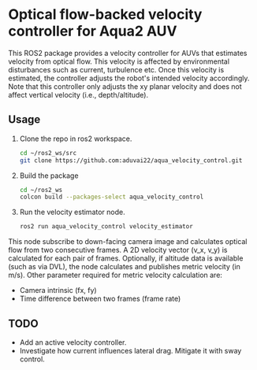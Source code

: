 # Optical flow-backed velocity controller for Aqua2 AUV

This ROS2 package provides a velocity controller for AUVs that estimates velocity from optical flow. This velocity is affected by environmental disturbances such as current, turbulence etc. 
Once this velocity is estimated, the controller adjusts the robot's intended velocity accordingly. Note that this controller only adjusts the xy planar velocity and does not affect vertical velocity (i.e., depth/altitude).

## Usage

1. Clone the repo in ros2 workspace.   
   ```sh
   cd ~/ros2_ws/src
   git clone https://github.com:aduvai22/aqua_velocity_control.git
   ```
2. Build the package
   ```sh
   cd ~/ros2_ws
   colcon build --packages-select aqua_velocity_control

3. Run the velocity estimator node.
   ```sh
   ros2 run aqua_velocity_control velocity_estimator
   ```
   
 This node subscribe to down-facing camera image and calculates optical flow from two consecutive frames. A 2D velocity vector (v_x, v_y) is calculated for each pair of frames.
 Optionally, if altitude data is available (such as via DVL), the node calculates and publishes metric velocity (in m/s). Other parameter required for metric velocity calculation are:
 - Camera intrinsic (fx, fy)
 - Time difference between two frames (frame rate) 

## TODO
- Add an active velocity controller.
- Investigate how current influences lateral drag. Mitigate it with sway control.
